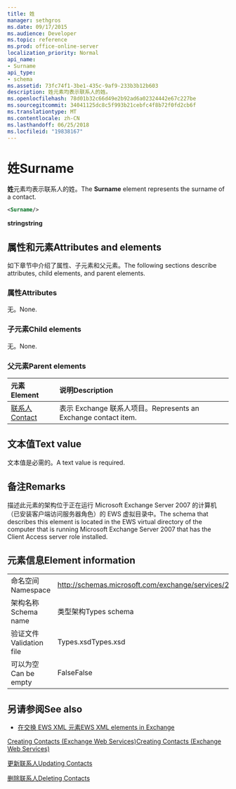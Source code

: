 ```yaml
---
title: 姓
manager: sethgros
ms.date: 09/17/2015
ms.audience: Developer
ms.topic: reference
ms.prod: office-online-server
localization_priority: Normal
api_name:
- Surname
api_type:
- schema
ms.assetid: 73fc74f1-3be1-435c-9af9-233b3b12b603
description: 姓元素均表示联系人的姓。
ms.openlocfilehash: 78d01b32c66d49e2b92ad6a02324442e67c227be
ms.sourcegitcommit: 34041125dc8c5f993b21cebfc4f8b72f0fd2cb6f
ms.translationtype: MT
ms.contentlocale: zh-CN
ms.lasthandoff: 06/25/2018
ms.locfileid: "19838167"
---
```

# <a name="surname"></a><span data-ttu-id="a473f-103">姓</span><span class="sxs-lookup"><span data-stu-id="a473f-103">Surname</span></span>

<span data-ttu-id="a473f-104">**姓**元素均表示联系人的姓。</span><span class="sxs-lookup"><span data-stu-id="a473f-104">The **Surname** element represents the surname of a contact.</span></span> 
  
```xml
<Surname/>
```

 <span data-ttu-id="a473f-105">**string**</span><span class="sxs-lookup"><span data-stu-id="a473f-105">**string**</span></span>
## <a name="attributes-and-elements"></a><span data-ttu-id="a473f-106">属性和元素</span><span class="sxs-lookup"><span data-stu-id="a473f-106">Attributes and elements</span></span>

<span data-ttu-id="a473f-107">如下章节中介绍了属性、子元素和父元素。</span><span class="sxs-lookup"><span data-stu-id="a473f-107">The following sections describe attributes, child elements, and parent elements.</span></span>
  
### <a name="attributes"></a><span data-ttu-id="a473f-108">属性</span><span class="sxs-lookup"><span data-stu-id="a473f-108">Attributes</span></span>

<span data-ttu-id="a473f-109">无。</span><span class="sxs-lookup"><span data-stu-id="a473f-109">None.</span></span>
  
### <a name="child-elements"></a><span data-ttu-id="a473f-110">子元素</span><span class="sxs-lookup"><span data-stu-id="a473f-110">Child elements</span></span>

<span data-ttu-id="a473f-111">无。</span><span class="sxs-lookup"><span data-stu-id="a473f-111">None.</span></span>
  
### <a name="parent-elements"></a><span data-ttu-id="a473f-112">父元素</span><span class="sxs-lookup"><span data-stu-id="a473f-112">Parent elements</span></span>

|<span data-ttu-id="a473f-113">**元素**</span><span class="sxs-lookup"><span data-stu-id="a473f-113">**Element**</span></span>|<span data-ttu-id="a473f-114">**说明**</span><span class="sxs-lookup"><span data-stu-id="a473f-114">**Description**</span></span>|
|:-----|:-----|
|[<span data-ttu-id="a473f-115">联系人</span><span class="sxs-lookup"><span data-stu-id="a473f-115">Contact</span></span>](contact.md) <br/> |<span data-ttu-id="a473f-116">表示 Exchange 联系人项目。</span><span class="sxs-lookup"><span data-stu-id="a473f-116">Represents an Exchange contact item.</span></span>  <br/> |
   
## <a name="text-value"></a><span data-ttu-id="a473f-117">文本值</span><span class="sxs-lookup"><span data-stu-id="a473f-117">Text value</span></span>

<span data-ttu-id="a473f-118">文本值是必需的。</span><span class="sxs-lookup"><span data-stu-id="a473f-118">A text value is required.</span></span>
  
## <a name="remarks"></a><span data-ttu-id="a473f-119">备注</span><span class="sxs-lookup"><span data-stu-id="a473f-119">Remarks</span></span>

<span data-ttu-id="a473f-120">描述此元素的架构位于正在运行 Microsoft Exchange Server 2007 的计算机（已安装客户端访问服务器角色）的 EWS 虚拟目录中。</span><span class="sxs-lookup"><span data-stu-id="a473f-120">The schema that describes this element is located in the EWS virtual directory of the computer that is running Microsoft Exchange Server 2007 that has the Client Access server role installed.</span></span>
  
## <a name="element-information"></a><span data-ttu-id="a473f-121">元素信息</span><span class="sxs-lookup"><span data-stu-id="a473f-121">Element information</span></span>

|||
|:-----|:-----|
|<span data-ttu-id="a473f-122">命名空间</span><span class="sxs-lookup"><span data-stu-id="a473f-122">Namespace</span></span>  <br/> |http://schemas.microsoft.com/exchange/services/2006/types  <br/> |
|<span data-ttu-id="a473f-123">架构名称</span><span class="sxs-lookup"><span data-stu-id="a473f-123">Schema name</span></span>  <br/> |<span data-ttu-id="a473f-124">类型架构</span><span class="sxs-lookup"><span data-stu-id="a473f-124">Types schema</span></span>  <br/> |
|<span data-ttu-id="a473f-125">验证文件</span><span class="sxs-lookup"><span data-stu-id="a473f-125">Validation file</span></span>  <br/> |<span data-ttu-id="a473f-126">Types.xsd</span><span class="sxs-lookup"><span data-stu-id="a473f-126">Types.xsd</span></span>  <br/> |
|<span data-ttu-id="a473f-127">可以为空</span><span class="sxs-lookup"><span data-stu-id="a473f-127">Can be empty</span></span>  <br/> |<span data-ttu-id="a473f-128">False</span><span class="sxs-lookup"><span data-stu-id="a473f-128">False</span></span>  <br/> |
   
## <a name="see-also"></a><span data-ttu-id="a473f-129">另请参阅</span><span class="sxs-lookup"><span data-stu-id="a473f-129">See also</span></span>



- [<span data-ttu-id="a473f-130">在交换 EWS XML 元素</span><span class="sxs-lookup"><span data-stu-id="a473f-130">EWS XML elements in Exchange</span></span>](ews-xml-elements-in-exchange.md)


[<span data-ttu-id="a473f-131">Creating Contacts (Exchange Web Services)</span><span class="sxs-lookup"><span data-stu-id="a473f-131">Creating Contacts (Exchange Web Services)</span></span>](http://msdn.microsoft.com/library/4845917e-70d1-481c-bbd7-011ec6571789%28Office.15%29.aspx)
  
[<span data-ttu-id="a473f-132">更新联系人</span><span class="sxs-lookup"><span data-stu-id="a473f-132">Updating Contacts</span></span>](http://msdn.microsoft.com/library/9a865953-b94a-4229-b632-2dee433314be%28Office.15%29.aspx)
  
[<span data-ttu-id="a473f-133">删除联系人</span><span class="sxs-lookup"><span data-stu-id="a473f-133">Deleting Contacts</span></span>](http://msdn.microsoft.com/library/fcc3dc84-cd3e-455e-a1a7-ae6921c9b588%28Office.15%29.aspx)

